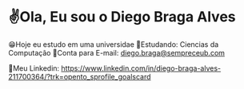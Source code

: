 # ✌Ola, Eu sou o Diego Braga Alves

😁Hoje eu estudo em uma universidae
🎒Estudando: Ciencias da Computação
📃Conta para E-mail: diego.braga@sempreceub.com

📕Meu Linkedin: https://www.linkedin.com/in/diego-braga-alves-211700364/?trk=opento_sprofile_goalscard
